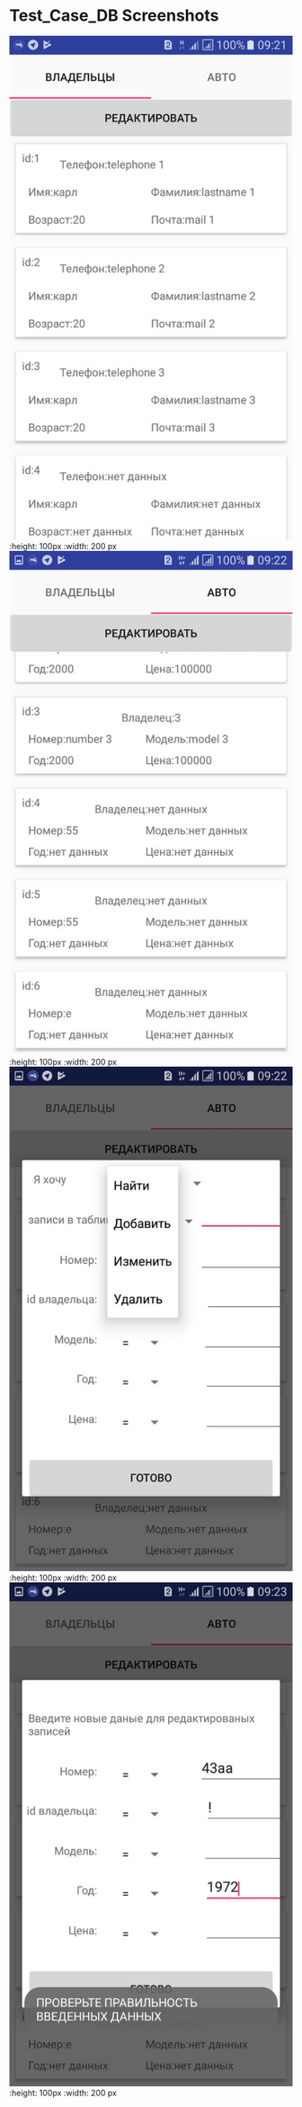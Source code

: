 # Test_Case_DB Screenshots
![Image alt](https://github.com/Karl-Sikorsky/Test_Case_DB/raw/master/1.jpg) :height: 100px    :width: 200 px  
![Image alt](https://github.com/Karl-Sikorsky/Test_Case_DB/raw/master/2.jpg) :height: 100px    :width: 200 px  
![Image alt](https://github.com/Karl-Sikorsky/Test_Case_DB/raw/master/3.jpg) :height: 100px    :width: 200 px  
![Image alt](https://github.com/Karl-Sikorsky/Test_Case_DB/raw/master/4.jpg) :height: 100px    :width: 200 px  
